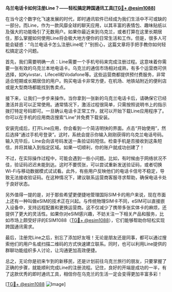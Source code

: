 **乌兰电话卡如何注册Line？——轻松搞定跨国通讯工具[[TG💪+ @esim1088](https://t.me/s/esim1088)]**

在当今这个数字化飞速发展的时代，即时通讯软件已经成为我们生活中不可或缺的一部分。而Line，作为一款风靡全球的聊天应用，以其丰富的表情包、趣味贴纸以及强大的功能吸引了无数用户。如果你最近来到乌克兰，或者打算在这里长期居住，那么掌握如何使用Line将会极大地方便你的日常生活和工作。但是，很多人可能会疑惑：“乌兰电话卡怎么注册Line呢？”别担心，这篇文章将手把手教你如何轻松搞定这个问题。

首先，我们需要明确一点：Line需要一个手机号码来完成注册过程。这意味着你需要一张有效的乌克兰本地电话卡。乌克兰的通信市场相对成熟，有多个运营商可供选择，如Kyivstar、Lifecell和Vodafone等。这些运营商都提供预付费服务，非常适合短期或长期居住的用户。购买电话卡非常方便，在机场、地铁站附近的便利店或是大型商场都能找到售卖点。

接下来，让我们一步步来操作。当你拿到一张新的乌克兰电话卡后，请确保它已经激活并且可以正常使用。通常情况下，激活过程很简单，只需按照说明书上的指示拨打特定号码即可。一旦确认电话卡正常工作，就可以开始下载Line应用程序了。你可以在手机的应用商店搜索“Line”并免费下载安装。

安装完成后，打开Line应用，你会看到一个简洁明快的界面。点击“开始使用”，然后选择“通过手机号登录”。这时，系统会提示你输入刚刚获得的乌克兰电话号码。输入完毕后，Line会向该号码发送一条验证码短信。检查手机是否接收到这条短信，并将其输入到指定区域。如果一切顺利，你的账户就成功创建了！

不过，在实际操作过程中，可能会遇到一些小问题。比如，有时候由于网络状况不佳，验证码迟迟未能到达。这时不要慌张，可以尝试重新发送验证码，或者切换Wi-Fi与移动数据模式试试看。此外，有些用户反映他们的电话卡信号不稳定，导致无法接收验证码。在这种情况下，建议联系运营商客服寻求帮助，确保电话卡处于良好状态。

另外值得一提的是，对于那些希望更便捷地管理国际SIM卡的用户来说，现在市面上还有一种叫做eSIM的技术正在兴起。与传统物理SIM卡不同，eSIM可以直接嵌入设备中，支持远程配置和更换运营商。这不仅减少了携带多张实体卡的麻烦，还提供了更大的灵活性。如果你对eSIM感兴趣，不妨关注一下相关产品和服务，比如市场上颇受好评的ESIM1088（[TG💪+ @esim1088](https://t.me/s/esim1088)），它们能够帮助你轻松实现跨国通讯需求。

最后，注册完Line之后，别忘了添加好友哦！无论是朋友还是同事，都可以通过搜索他们的用户名或扫描二维码的方式快速建立联系。同时，也可以利用Line提供的群聊功能组织多人讨论，让沟通更加高效便捷。

总之，无论你是初来乍到的新移民，还是计划前往乌克兰旅行的朋友，只要掌握了正确的步骤，就能顺利完成Line的注册流程。记住，良好的开端是成功的一半，有了这款优秀的即时通讯工具，相信你在乌克兰的生活一定会变得更加丰富多彩！

[[TG💪+ @esim1088](https://t.me/s/esim1088) ![Image](https://i.postimg.cc/4NQfJmqS/Snipaste-2025-05-13-00-14-12.png)]